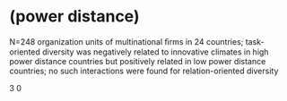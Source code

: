 # (power distance)

N=248 organization units of multinational ﬁrms in 24 countries; task-oriented diversity was negatively related to innovative climates in high power distance countries but positively related in low power distance countries; no such interactions were found for relation-oriented diversity

3 0